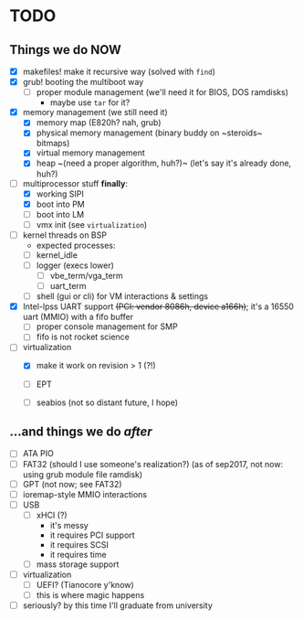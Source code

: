 # TODO
## Things we do NOW
- [x] makefiles! make it recursive way (solved with `find`)
- [x] grub! booting the multiboot way
	+ [ ] proper module management (we'll need it for BIOS, DOS ramdisks)
		* maybe use `tar` for it?
- [x] memory management (we still need it)
	+ [x] memory map (E820h? nah, grub) 
	+ [x] physical memory management (binary buddy on ~steroids~ bitmaps)
	+ [x] virtual memory management
	+ [x] heap ~(need a proper algorithm, huh?)~ (let's say it's already done, huh?)
- [ ] multiprocessor stuff **finally**:
	+ [x] working SIPI
	+ [x] boot into PM
	+ [ ] boot into LM
	+ [ ] vmx init (see `virtualization`)
- [ ] kernel threads on BSP
	+ expected processes:
	+ [ ] kernel_idle
	+ [ ] logger (execs lower)
		* [ ] vbe_term/vga_term
		* [ ] uart_term
	+ [ ] shell (gui or cli) for VM interactions & settings
- [x] Intel-lpss UART support ~~(PCI: vendor 8086h, device a166h)~~; it's a 16550 uart (MMIO) with a fifo buffer
	+ [ ] proper console management for SMP
	+ [ ] fifo is not rocket science
- [ ] virtualization
	+ [x] make it work on revision > 1 (?!)
	+ [ ] EPT 
	+ [ ] seabios (not so distant future, I hope)


## ...and things we do *after*
- [ ] ATA PIO
- [ ] FAT32 (should I use someone's realization?) (as of sep2017, not now: using grub module file ramdisk)
- [ ] GPT (not now; see FAT32)
- [ ] ioremap-style MMIO interactions
- [ ] USB
	+ [ ] xHCI (?)
		* it's messy
		* it requires PCI support
		* it requires SCSI
		* it requires time
	+ [ ] mass storage support
- [ ] virtualization
	+ [ ] UEFI? (Tianocore y'know)
	+ [ ] this is where magic happens
- [ ] seriously? by this time I'll graduate from university
